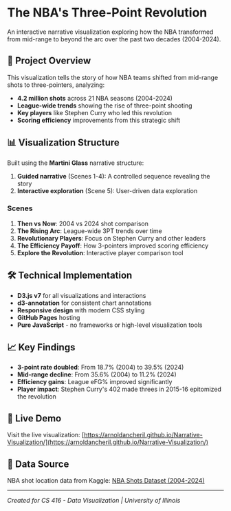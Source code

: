# The NBA's Three-Point Revolution

An interactive narrative visualization exploring how the NBA transformed from mid-range to beyond the arc over the past two decades (2004-2024).

## 🏀 Project Overview

This visualization tells the story of how NBA teams shifted from mid-range shots to three-pointers, analyzing:
- **4.2 million shots** across 21 NBA seasons (2004-2024)
- **League-wide trends** showing the rise of three-point shooting
- **Key players** like Stephen Curry who led this revolution
- **Scoring efficiency** improvements from this strategic shift

## 📊 Visualization Structure

Built using the **Martini Glass** narrative structure:
1. **Guided narrative** (Scenes 1-4): A controlled sequence revealing the story
2. **Interactive exploration** (Scene 5): User-driven data exploration

### Scenes
1. **Then vs Now**: 2004 vs 2024 shot comparison
2. **The Rising Arc**: League-wide 3PT trends over time
3. **Revolutionary Players**: Focus on Stephen Curry and other leaders
4. **The Efficiency Payoff**: How 3-pointers improved scoring efficiency
5. **Explore the Revolution**: Interactive player comparison tool

## 🛠 Technical Implementation

- **D3.js v7** for all visualizations and interactions
- **d3-annotation** for consistent chart annotations
- **Responsive design** with modern CSS styling
- **GitHub Pages** hosting
- **Pure JavaScript** - no frameworks or high-level visualization tools

## 📈 Key Findings

- **3-point rate doubled**: From 18.7% (2004) to 39.5% (2024)
- **Mid-range decline**: From 35.6% (2004) to 11.2% (2024)
- **Efficiency gains**: League eFG% improved significantly
- **Player impact**: Stephen Curry's 402 made threes in 2015-16 epitomized the revolution

## 🚀 Live Demo

Visit the live visualization: [https://arnoldancheril.github.io/Narrative-Visualization/](https://arnoldancheril.github.io/Narrative-Visualization/)

## 📝 Data Source

NBA shot location data from Kaggle: [NBA Shots Dataset (2004-2024)](https://www.kaggle.com/datasets/mexwell/nba-shots)

---

*Created for CS 416 - Data Visualization | University of Illinois*